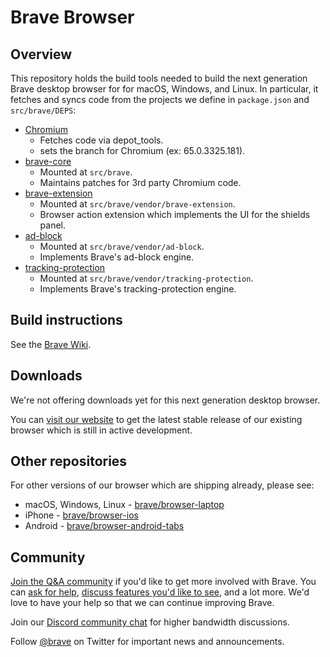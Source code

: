# Brave Browser


## Overview 

This repository holds the build tools needed to build the next generation Brave desktop browser for for macOS, Windows, and Linux.  In particular, it fetches and syncs code from the projects we define in `package.json` and `src/brave/DEPS`:

  - [Chromium](https://chromium.googlesource.com/chromium/src.git)
    - Fetches code via depot_tools.
    - sets the branch for Chromium (ex: 65.0.3325.181).
  - [brave-core](https://github.com/brave/brave-core)
    - Mounted at `src/brave`.
    - Maintains patches for 3rd party Chromium code.
  - [brave-extension](https://github.com/brave/brave-extension)
    - Mounted at `src/brave/vendor/brave-extension`.
    - Browser action extension which implements the UI for the shields panel.
  - [ad-block](https://github.com/brave/ad-block)
    - Mounted at `src/brave/vendor/ad-block`.
    - Implements Brave's ad-block engine.
  - [tracking-protection](https://github.com/brave/tracking-protection)
    - Mounted at `src/brave/vendor/tracking-protection`.
    - Implements Brave's tracking-protection engine.
    
## Build instructions

See the [Brave Wiki](https://github.com/brave/brave-browser/wiki).

## Downloads

We're not offering downloads yet for this next generation desktop browser.

You can [visit our website](https://brave.com/downloads.html) to get the latest stable release of our existing browser which is still in active development.

## Other repositories

For other versions of our browser which are shipping already, please see:

* macOS, Windows, Linux - [brave/browser-laptop](https://github.com/brave/browser-laptop)
* iPhone - [brave/browser-ios](https://github.com/brave/browser-ios)
* Android - [brave/browser-android-tabs](https://github.com/brave/browser-android-tabs)

## Community

[Join the Q&A community](https://community.brave.com/) if you'd like to get more involved with Brave. You can [ask for help](https://community.brave.com/c/help-me),
[discuss features you'd like to see](https://community.brave.com/c/feature-requests), and a lot more. We'd love to have your help so that we can continue improving Brave.

Join our [Discord community chat](https://discordapp.com/invite/k57tYrS) for higher bandwidth discussions.

Follow [@brave](https://twitter.com/brave) on Twitter for important news and announcements.

